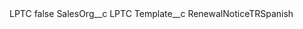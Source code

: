 <?xml version="1.0" encoding="UTF-8"?>
<CustomMetadata xmlns="http://soap.sforce.com/2006/04/metadata" xmlns:xsi="http://www.w3.org/2001/XMLSchema-instance" xmlns:xsd="http://www.w3.org/2001/XMLSchema">
    <label>LPTC</label>
    <protected>false</protected>
    <values>
        <field>SalesOrg__c</field>
        <value xsi:type="xsd:string">LPTC</value>
    </values>
    <values>
        <field>Template__c</field>
        <value xsi:type="xsd:string">RenewalNoticeTRSpanish</value>
    </values>
</CustomMetadata>
